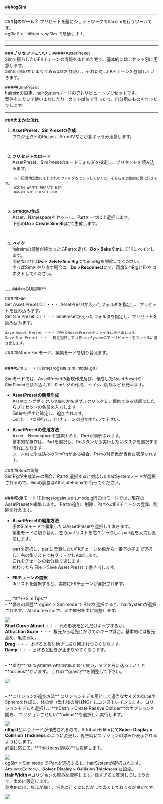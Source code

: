 ###**ogSim**
___
###**何のツール？**
プリセットを基にショットワークでhairsimを行うツールです。  
ogRig2 > Utilities > ogSim で起動します。  

___
---
###**プリセットについて**
#####AssetPreset  
    Simで揺らしたいFKチェーンの情報をまとめた物で、基本的にはアセット別に用意します。  
    Simの1個のかたまりであるpartを作成し、それに対しFKチェーンを登録していきます。  

#####SimPreset  
    hairsimの設定。hairSystemノードのアトリビュートプリセットです。  
    案件をまたいで使いまわしたり、カット単位で作ったり、自分用のものを作ったりします。  

___
###**大まかな流れ**
1. **AssetPreset、SimPresetの作成**  
プロジェクトのRigger、AnimSVなどが各キャラ分用意します。
<br>

2. **プリセットのロード**  
AssetPreset、SimPresetのルートフォルダを指定し、プリセットを読み込みます。  

```
    ※下記環境変数にそれぞれのフォルダをセットしておくと、そちらを自動的に見に行きます。  
    OGSIM_ASSET_PRESET_DIR  
    OGSIM_SIM_PRESET_DIR  
```
<br>

3. **SimRigの作成**  
Asset、Namespaceをセットし、Partを一つ以上選択します。  
下部の**Do > Create Sim Rig**にて生成します。  
<br>

4. **ベイク**  
hairsimの調整が終わったらPartを選び、**Do > Bake Sim**にてFKにベイクします。  
問題なければ**Do > Delete Sim Rig**にてSimRigを削除してください。  
やっぱSimをやり直す場合は、**Do > Reconnect**にて、再度SimRigとFKをコネクトしてください。  

<br>
___
###**GUI説明**

#####File  
    Set Asset Preset Dir ・・・ AssetPresetが入ったフォルダを指定し、プリセットを読み込みます。  
    Set Sim Preset Dir ・・・ SimPresetが入ったフォルダを指定し、プリセットを読み込みます。  

    Save Asset Preset ・・・ 現在のAssetPresetをファイルに書き出します。  
    Save Sim Preset ・・・ 現在選択しているhairSystemのアトリビュートをファイルに書き出します。  

#####Mode
    Simモード、編集モードを切り替えます。  

<br>
####Simモード  
![](imgs/ogsim_sim_mode.gif)

   Simモードでは、AssetPresetの新規作成及び、作成したAssetPresetやSimPresetを読み込んで、Simリグの作成、ベイク、削除などを行います。  

  - **AssetPresetの新規作成**  
    Assetコンボボックスの左の方をダブルクリックし、編集できる状態にしたらプリセットの名前を入力します。  
    Enterを押すと確定し、追加されます。  
    Editモードに移行し、FKチェーンの追加を行って下さい。

  - **AssetPresetの使用方法**  
    Asset、Namespaceを選択すると、Partが表示されます。  
    基本的な操作は、Partを選択し、Doボタンから実行したいタスクを選択する流れになります。  
    シーン内に作成済みのSimRigがある場合、Partの背景色が青色に表示されます。  

#####Simの調整  
    SimRigが生成済みの場合、Partを選択すると対応したhairSystemノードが選択されるので、Simの調整はAttributeEditorで
    行ってください。


<br>
####Editモード  
![](imgs/ogsim_edit_mode.gif)
  Editモードでは、現在のAssetPresetを編集します。  
  Partの追加、削除、PartへのFKチェーンの登録、削除を行えます。  

  - **AssetPresetの編集方法**  
    予めSimモードで編集したいAssetPresetを選択しておきます。  
    編集モードに切り替え、左のpartリストを右クリックし、part名を入力し追加します。  

    partを選択し、partに登録したいFKチェーンを親から一番下の子まで選択し、右のfkリストで右クリックしAddします。  
    これをチェーンの数分繰り返します。  
    終わったら File > Save Asset Preset で書き出します。  

  - **FKチェーンの選択**  
    fkリストを選択すると、実際にFKチェーンが選択されます。  

<br>
___
###**Sim Tips**

<br>
  - **動きの調整**  
    ogSim > Sim mode で Partを選択すると、hairSystemが選択されます。  
    AttributeEditorで、図の部分を主に調整します。  

![](imgs/hairsys_sim.png)  
    **Start Curve Attract** ・・・ 元の形状をどれだけキープするか。  
    **Attraction Scale** ・・・ 根元から毛先にかけてのキープ具合。基本的には根元高め、毛先弱め。  
    **Drag** ・・・ 上げると急な動きに振り回されづらくなります。  
    **Damp** ・・・ 上げると動きが止まりやすくなります。  

<br>
  - **重力**  
    hairSystemをAttributeEditorで開き、タブを右に送っていくと**nucleus**がいます。  
    これの**gravity**を調整して下さい。  

![](imgs/nucleus_gravity.png)  

<br>
  - **コリジョンの追加方法**  
    コリジョンモデル用として適当なサイズのCubeやSphereを作成し、体の骨（垂れ物の骨はNG）にコンストレインします。
    コリジョンモデルを選択し、**nCloth > Create Passive Collider**のオプションを開き、
    コリジョンさせたい**ncleus**を選択し、実行します。  

![](imgs/add_collision.png)  
    **nRigid**というノードが作成されるので、AttributeEditorにて**Solver Display > Collision Thickness**
    のように変更し、再生時にコリジョンの厚みが表示されるようにします。  
    必要に応じて、**Thickness(厚み)**も調整します。  

![](imgs/edit_collision.png)  
    ogSim > Sim mode で Partを選択すると、hairSystemが選択されます。  
    AttributeEditorで、**Solver Display > Collision Thickness** に設定。  
    **Hair Width**＝コリジョンの厚みを調整します。細すぎると貫通してしまうので、太めに設定します。  
    基本的には、根元が細く、毛先に行くにしたがって太くしておくのが良いです。  
    
![](imgs/hairsys_collision.png)  
